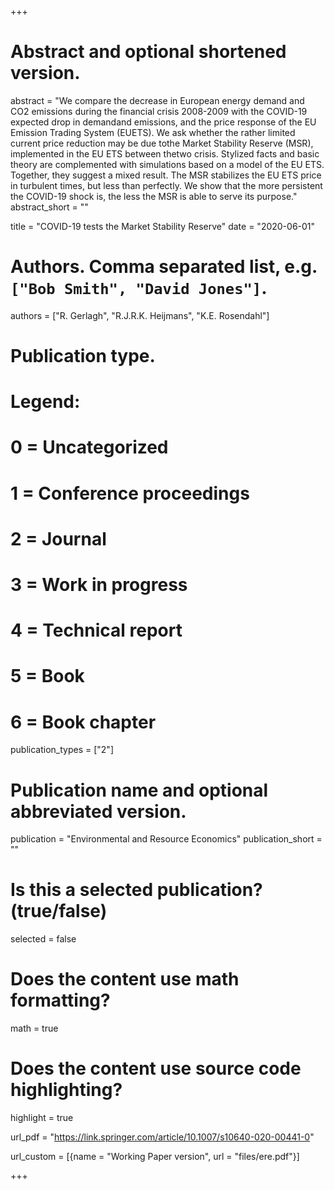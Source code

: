 +++
# Abstract and optional shortened version.
abstract = "We compare the decrease in European energy demand and CO2 emissions during the financial crisis 2008-2009 with the COVID-19 expected drop in demandand emissions, and the price response of the EU Emission Trading System (EUETS). We ask whether the rather limited current price reduction may be due tothe Market Stability Reserve (MSR), implemented in the EU ETS between thetwo crisis. Stylized facts and basic theory are complemented with simulations based on a model of the EU ETS. Together, they suggest a mixed result. The MSR stabilizes the EU ETS price in turbulent times, but less than perfectly. We show that the more persistent the COVID-19 shock is, the less the MSR is able to serve its purpose."
abstract_short = ""

title = "COVID-19 tests the Market Stability Reserve"
date = "2020-06-01"

# Authors. Comma separated list, e.g. `["Bob Smith", "David Jones"]`.
authors = ["R. Gerlagh", "R.J.R.K. Heijmans", "K.E. Rosendahl"]

# Publication type.
# Legend:
# 0 = Uncategorized
# 1 = Conference proceedings
# 2 = Journal
# 3 = Work in progress
# 4 = Technical report
# 5 = Book
# 6 = Book chapter
publication_types = ["2"]

# Publication name and optional abbreviated version.
publication = "Environmental and Resource Economics"
publication_short = ""

# Is this a selected publication? (true/false)
selected = false


# Does the content use math formatting?
math = true

# Does the content use source code highlighting?
highlight = true

url_pdf = "https://link.springer.com/article/10.1007/s10640-020-00441-0"

url_custom = [{name = "Working Paper version", url = "files/ere.pdf"}]

+++
